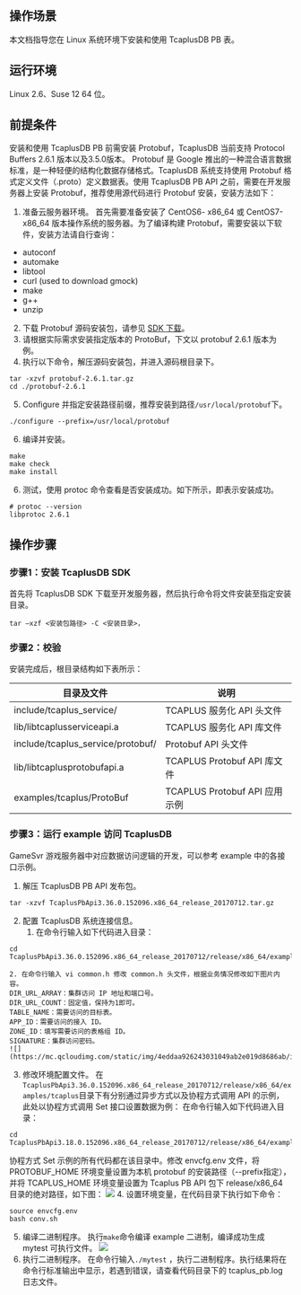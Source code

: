 ## 操作场景
本文档指导您在 Linux 系统环境下安装和使用 TcaplusDB PB 表。

## 运行环境
Linux 2.6、Suse 12 64 位。

## 前提条件
安装和使用 TcaplusDB PB 前需安装 Protobuf，TcaplusDB 当前支持 Protocol Buffers 2.6.1 版本以及3.5.0版本。
Protobuf 是 Google 推出的一种混合语言数据标准，是一种轻便的结构化数据存储格式。TcaplusDB 系统支持使用 Protobuf 格式定义文件（.proto）定义数据表。使用 TcaplusDB PB API 之前，需要在开发服务器上安装 Protobuf，推荐使用源代码进行 Protobuf 安装，安装方法如下：
1. 准备云服务器环境。
首先需要准备安装了 CentOS6- x86_64 或 CentOS7-x86_64 版本操作系统的服务器。为了编译构建 Protobuf，需要安装以下软件，安装方法请自行查询：
 - autoconf
 - automake
 - libtool
 - curl (used to download gmock)
 - make
 - g++
 - unzip
2. 下载 Protobuf 源码安装包，请参见 [SDK 下载](https://cloud.tencent.com/document/product/596/31925)。
3. 请根据实际需求安装指定版本的 ProtoBuf，下文以 protobuf 2.6.1 版本为例。
4. 执行以下命令，解压源码安装包，并进入源码根目录下。
```
tar -xzvf protobuf-2.6.1.tar.gz
cd ./protobuf-2.6.1
```
5. Configure 并指定安装路径前缀，推荐安装到路径`/usr/local/protobuf`下。
```
./configure --prefix=/usr/local/protobuf
```
6. 编译并安装。
```
make
make check
make install
```
6. 测试，使用 protoc 命令查看是否安装成功。如下所示，即表示安装成功。
```
# protoc --version
libprotoc 2.6.1
```

## 操作步骤
### 步骤1：安装 TcaplusDB SDK  
首先将 TcaplusDB SDK 下载至开发服务器，然后执行命令将文件安装至指定安装目录。
```
tar –xzf <安装包路径> -C <安装目录>，
```

### 步骤2：校验
安装完成后，根目录结构如下表所示：

| 目录及文件 | 说明 |
|---------|---------|
| include/tcaplus_service/ | TCAPLUS 服务化 API 头文件 |
| lib/libtcaplusserviceapi.a | TCAPLUS 服务化 API 库文件 |
| include/tcaplus_service/protobuf/ | Protobuf API 头文件|
| lib/libtcaplusprotobufapi.a | TCAPLUS Protobuf API 库文件 |
| examples/tcaplus/ProtoBuf | TCAPLUS Protobuf API 应用示例 |

### 步骤3：运行 example 访问 TcaplusDB
GameSvr 游戏服务器中对应数据访问逻辑的开发，可以参考 example 中的各接口示例。

1. 解压 TcaplusDB PB API 发布包。
```
tar -xzvf TcaplusPbApi3.36.0.152096.x86_64_release_20170712.tar.gz
```
2. 配置 TcaplusDB 系统连接信息。
	1. 在命令行输入如下代码进入目录：   
```
cd TcaplusPbApi3.36.0.152096.x86_64_release_20170712/release/x86_64/examples/tcaplus/C++_common_for_pb2
```
	2. 在命令行输入 vi common.h 修改 common.h 头文件，根据业务情况修改如下图片内容。
	DIR_URL_ARRAY：集群访问 IP 地址和端口号。
	DIR_URL_COUNT：固定值，保持为1即可。
	TABLE_NAME：需要访问的目标表。
	APP_ID：需要访问的接入 ID。
	ZONE_ID：填写需要访问的表格组 ID。
	SIGNATURE：集群访问密码。
	![](https://mc.qcloudimg.com/static/img/4eddaa926243031049ab2e019d8686ab/image.png)
3. 修改环境配置文件。
在`TcaplusPbApi3.36.0.152096.x86_64_release_20170712/release/x86_64/examples/tcaplus`目录下有分别通过异步方式以及协程方式调用 API 的示例，此处以协程方式调用 Set 接口设置数据为例：
在命令行输入如下代码进入目录：
```
cd TcaplusPbApi3.18.0.152096.x86_64_release_20170712/release/x86_64/examples/tcaplus/C++_pb2_coroutine_simpletable/SingleOperation/set
```
协程方式 Set 示例的所有代码都在该目录中。修改 envcfg.env 文件，将 PROTOBUF_HOME 环境变量设置为本机 protobuf 的安装路径（--prefix指定），并将 TCAPLUS_HOME 环境变量设置为 Tcaplus PB API 包下 release/x86_64 目录的绝对路径，如下图：
![](https://mc.qcloudimg.com/static/img/093250c857a6c77847fd14bd037dc7e9/image.png)
4. 设置环境变量，在代码目录下执行如下命令：
```
source envcfg.env
bash conv.sh
```
5. 编译二进制程序。
执行`make`命令编译 example 二进制，编译成功生成 mytest 可执行文件。
![](https://mc.qcloudimg.com/static/img/9b4dd73cf2d3b93721d9782a76804d7f/mytest.png)
6. 执行二进制程序。
在命令行输入`./mytest` ，执行二进制程序。执行结果将在命令行标准输出中显示，若遇到错误，请查看代码目录下的 tcaplus_pb.log 日志文件。
